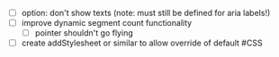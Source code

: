 - [ ] option: don't show texts (note: must still be defined for aria labels!)
- [ ] improve dynamic segment count functionality
  - [ ] pointer shouldn't go flying
- [ ] create addStylesheet or similar to allow override of default #CSS
